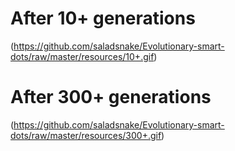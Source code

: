 # After 10+ generations
(https://github.com/saladsnake/Evolutionary-smart-dots/raw/master/resources/10+.gif)
# After 300+ generations
(https://github.com/saladsnake/Evolutionary-smart-dots/raw/master/resources/300+.gif)
